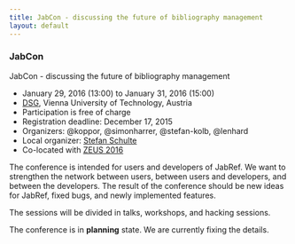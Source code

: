 ```yaml
---
title: JabCon - discussing the future of bibliography management
layout: default
---
```


### JabCon

JabCon - discussing the future of bibliography management

* January 29, 2016 (13:00) to January 31, 2016 (15:00)
* [DSG](http://www.infosys.tuwien.ac.at/), Vienna University of Technology, Austria
* Participation is free of charge
* Registration deadline: December 17, 2015
* Organizers: @koppor, @simonharrer, @stefan-kolb, @lenhard
* Local organizer: [Stefan Schulte](http://www.infosys.tuwien.ac.at/staff/sschulte/)
* Co-located with [ZEUS 2016](http://zeus-workshop.eu/)

The conference is intended for users and developers of JabRef.
We want to strengthen the network between users, between users and developers, and between the developers.
The result of the conference should be new ideas for JabRef, fixed bugs, and newly implemented features.

The sessions will be divided in talks, workshops, and hacking sessions.

The conference is in **planning** state. We are currently fixing the details.

